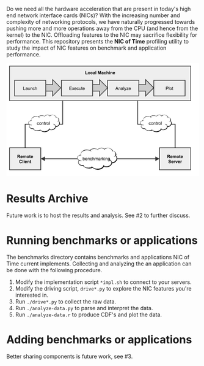 Do we need all the hardware acceleration
that are present in today's high end network interface cards (NICs)?
With the increasing number and complexity of networking protocols, we
have naturally
progressed towards pushing more and more operations away from the CPU (and
hence from the kernel) to the NIC.
Offloading features to the NIC may sacrifice flexibility
for performance.
This repository presents the **NIC of Time**
profiling utility
to study the impact of NIC features on benchmark and application performance.

![](https://raw.githubusercontent.com/nic-of-time/nic-of-time/master/figures/architecture.png?raw=true)

# Results Archive
Future work is to host the results and analysis.
See #2 to further discuss.

# Running benchmarks or applications
The benchmarks directory contains benchmarks and applications
NIC of Time current implements.
Collecting and analyzing the an application can be done with
the following procedure.

1. Modify the implementation script `*impl.sh` to connect to your servers.
2. Modify the driving script, `drive*.py` to explore the
NIC features you're interested in.
3. Run `./drive*.py` to collect the raw data.
4. Run `./analyze-data.py` to parse and interpret the data.
5. Run `./analyze-data.r` to produce CDF's and plot the data.

# Adding benchmarks or applications
Better sharing components is future work, see #3.
